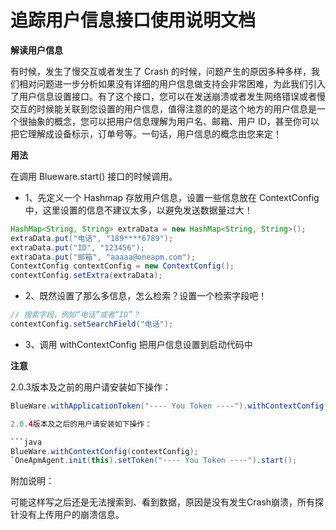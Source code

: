 # 追踪用户信息接口使用说明文档

**解读用户信息**

有时候，发生了慢交互或者发生了 Crash 的时候，问题产生的原因多种多样，我们相对问题进一步分析如果没有详细的用户信息做支持会非常困难，为此我们引入了用户信息设置接口。有了这个接口，您可以在发送崩溃或者发生网络错误或者慢交互的时候能关联到您设置的用户信息，值得注意的的是这个地方的用户信息是一个很抽象的概念，您可以把用户信息理解为用户名、邮箱、用户 ID，甚至你可以把它理解成设备标示，订单号等。一句话，用户信息的概念由您来定！

**用法**

在调用 Blueware.start() 接口的时候调用。

* 1、先定义一个 Hashmap 存放用户信息，设置一些信息放在 ContextConfig 中，这里设置的信息不建议太多，以避免发送数据量过大！

```java
HashMap<String, String> extraData = new HashMap<String, String>();
extraData.put("电话", "189****6789");
extraData.put("ID", "123456");
extraData.put("邮箱", "aaaaa@oneapm.com");
ContextConfig contextConfig = new ContextConfig();
contextConfig.setExtra(extraData);
```

* 2、既然设置了那么多信息，怎么检索？设置一个检索字段吧！

```java
// 搜索字段，例如“电话”或者“ID”？
contextConfig.setSearchField("电话");
```

* 3、调用 withContextConfig 把用户信息设置到启动代码中

**注意**

2.0.3版本及之前的用户请安装如下操作：

```java
BlueWare.withApplicationToken("---- You Token ----").withContextConfig(contextConfig).start(this.getApplication());```

2.0.4版本及之后的用户请安装如下操作：

```java
BlueWare.withContextConfig(contextConfig);
`OneApmAgent.init(this).setToken("---- You Token ----").start();
```

附加说明：

可能这样写之后还是无法搜索到、看到数据，原因是没有发生Crash崩溃，所有探针没有上传用户的崩溃信息。









